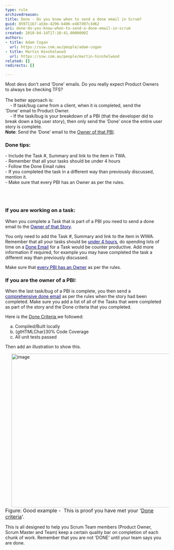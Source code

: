 ```yaml
---
type: rule
archivedreason: 
title: Done - Do you know when to send a done email in Scrum?
guid: 859711b7-a5de-4296-b406-e487d97c3d62
uri: done-do-you-know-when-to-send-a-done-email-in-scrum
created: 2010-04-14T17:10:41.0000000Z
authors:
- title: Adam Cogan
  url: https://ssw.com.au/people/adam-cogan
- title: Martin Hinshelwood
  url: https://ssw.com.au/people/martin-hinshelwood
related: []
redirects: []

---
```




  <p>​​​Most devs don't send 'Done' emails. Do you really expect Product Owners to always be checking TFS?<br>
<br>
The better approach is&#58;<br>
&#160;&#160;&#160;&#160;- If task/bug came from a client, when it is completed, send&#160;the 'Done'&#160;email to Product Owner.<br>
&#160;&#160;&#160;&#160;-&#160;If the task/bug is your breakdown of a PBI&#160;(that the developer did to break down a big user story), then only send the ‘Done’ once the entire user story is complete.<br>
<strong>Note</strong>&#58; Send the ‘Done’ email to the <a shape="rect" href="/Pages/OwnerForEveryUserStory.aspx" target="_blank">Owner of that&#160;PBI</a>.</p>
<h3 class="ssw15-rteElement-H3">Don​​​e tips&#58;</h3>
<p>- Include the Task #, Summary and link to the item in TWA. <br>
-&#160;Remember that all your tasks should be under 4 hours<br>
-&#160;Follow the Done Email rules<br>
-&#160;If you completed the task in a different way than previously discussed, mention it. <br>
-&#160;Make sure that every PBI&#160;has an Owner as per the rules.</p>

<br><excerpt class='endintro'></excerpt><br>

  <h3 class="ssw15-rteElement-H3">If you are w​orking on a task&#58;</h3>
<p>When you complete a Task that is part of a PBI you need to send a done email to the <a shape="rect" href="/Pages/OwnerForEveryUserStory.aspx" target="_blank"><font color="#000080">Owner of that Story</font></a>.</p>
<p>You only need to add the Task #, Summary and link to the item in WIWA. Remember that all your tasks should be <a shape="rect" href="/Pages/BreakLargeTasks.aspx" target="_blank"><font color="#000080">under 4 hours</font></a>, do spending&#160;lots of time on a <a href="/_layouts/15/FIXUPREDIRECT.ASPX?WebId=3dfc0e07-e23a-4cbb-aac2-e778b71166a2&amp;TermSetId=07da3ddf-0924-4cd2-a6d4-a4809ae20160&amp;TermId=29d5ca5d-c191-475f-8db2-0086c44ca46c" shape="rect" target="_blank"><font color="#000080">Done Email</font></a> for a Task would be counter productive.&#160;Add more information if required, for example you may have completed the task a different way than previously discussed.&#160; </p>
<p>Make sure that <a shape="rect" href="/Pages/OwnerForEveryUserStory.aspx" target="_blank"><font color="#000080">every PBI has an Owner</font></a> as per the rules.<br></p>
<h3 class="ssw15-rteElement-H3">If you are th​e owner of a PBI&#58;</h3>
<p>When the last task/bug of a PBI&#160;is complete, you then send a <a shape="rect" href="/_layouts/15/FIXUPREDIRECT.ASPX?WebId=3dfc0e07-e23a-4cbb-aac2-e778b71166a2&amp;TermSetId=07da3ddf-0924-4cd2-a6d4-a4809ae20160&amp;TermId=29d5ca5d-c191-475f-8db2-0086c44ca46c" target="_blank"><font color="#000080">comprehensive done email</font></a> as per the rules when the story had been completed. Make sure you add a list of all of the Tasks that were completed as part of the story and the Done criteria that you completed.</p>
<p>Here is the&#160;<a shape="rect" href="/_layouts/15/FIXUPREDIRECT.ASPX?WebId=3dfc0e07-e23a-4cbb-aac2-e778b71166a2&amp;TermSetId=07da3ddf-0924-4cd2-a6d4-a4809ae20160&amp;TermId=6449ae79-ba88-447e-aa48-36173029a2af" target="_blank">Done Criteria </a>we followed&#58;</p>
<p>&#160;&#160;&#160; a. Compiled/Built&#160;locally&#160;&#160;&#160;&#160;<br>
&#160;&#160;&#160; b. {gtHTMLChar}30%&#160;Code Coverage <br>
&#160;&#160;&#160; c. All unit tests passed </p>
<p>Then add an illustration to show this.</p>
<img border="0" title="image" alt="image" src="/PublishingImages/ProveDoneCriteria.png" style="border-width&#58;0px;border-style&#58;none;margin&#58;0px 20px;width&#58;600px;display&#58;inline;height&#58;492px;" /><br>
<font size="-0" class="ms-rteCustom-FigureGood">Figure&#58; Good​ example -&#160;&#160;This is proof you have met your '<a shape="rect" href="/_layouts/15/FIXUPREDIRECT.ASPX?WebId=3dfc0e07-e23a-4cbb-aac2-e778b71166a2&amp;TermSetId=07da3ddf-0924-4cd2-a6d4-a4809ae20160&amp;TermId=6449ae79-ba88-447e-aa48-36173029a2af" target="_blank">Done criteria</a>'. </font>
<p>This is all designed to help you Scrum Team members (Product Owner, Scrum Master and Team)&#160;keep a certain quality bar on completion of each chunk of work. Remember that you are not 'DONE' until your team says you are done.</p>



